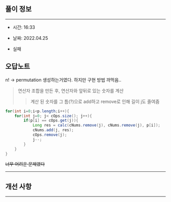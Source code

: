 ## 풀이 정보

----
- 시간: 16:33

- 날짜: 2022.04.25

- 실패


## 오답노트

n! -> permutation 생성하는거였다. 하지만 구현 방법 까먹음..

> 연산자 조합을 만든 후, 연산자와 앞뒤로 있는 숫자를 계산
>> 계산 된 숫자를 그 틈(?)으로 add하고 remove로 인해 길이 j도 줄여줌

```java
for(int i=0;i<p.length;i++){
    for(int j=0; j< cOps.size(); j++){
        if(p[i] == cOps.get(j)){
            Long res = calc(cNums.remove(j), cNums.remove(j), p[i]);
            cNums.add(j, res);
            cOps.remove(j);
            j--;
        }
    }
}
```

~~너무 어려운 문제였다~~


---

## 개선 사항


---


